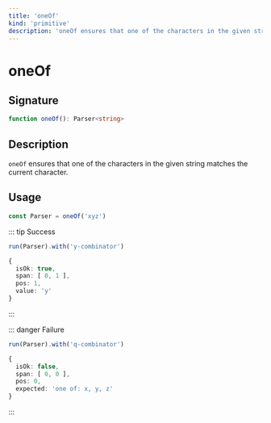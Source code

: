 ```yaml
---
title: 'oneOf'
kind: 'primitive'
description: 'oneOf ensures that one of the characters in the given string matches the current character.'
---
```


# oneOf <Primitive />

## Signature

```ts
function oneOf(): Parser<string>
```

## Description

`oneOf` ensures that one of the characters in the given string matches the current character.

## Usage

```ts
const Parser = oneOf('xyz')
```

::: tip Success
```ts
run(Parser).with('y-combinator')

{
  isOk: true,
  span: [ 0, 1 ],
  pos: 1,
  value: 'y'
}
```
:::

::: danger Failure
```ts
run(Parser).with('q-combinator')

{
  isOk: false,
  span: [ 0, 0 ],
  pos: 0,
  expected: 'one of: x, y, z'
}
```
:::

